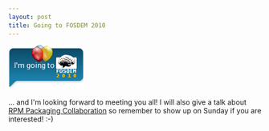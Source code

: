 ```yaml
---
layout: post
title: Going to FOSDEM 2010
---
```


![going-to-fosdem-2010](/assets/going-to-fosdem-2010.png)

... and I'm looking forward to meeting you all! I will also give a talk about [RPM Packaging Collaboration](http://fosdem.org/2010/schedule/events/dist_rpm_collab) so remember to show up on Sunday if you are interested! :-)
